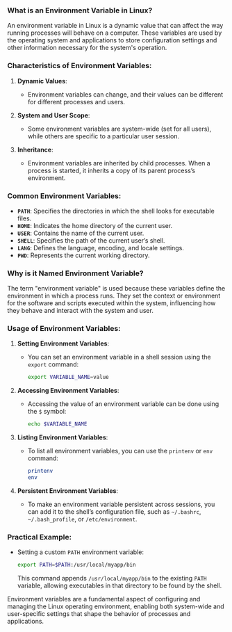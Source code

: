 ### What is an Environment Variable in Linux?

An environment variable in Linux is a dynamic value that can affect the way running processes will behave on a computer. These variables are used by the operating system and applications to store configuration settings and other information necessary for the system's operation.

### Characteristics of Environment Variables:

1. **Dynamic Values**:
   - Environment variables can change, and their values can be different for different processes and users.

2. **System and User Scope**:
   - Some environment variables are system-wide (set for all users), while others are specific to a particular user session.

3. **Inheritance**:
   - Environment variables are inherited by child processes. When a process is started, it inherits a copy of its parent process’s environment.

### Common Environment Variables:

- **`PATH`**: Specifies the directories in which the shell looks for executable files.
- **`HOME`**: Indicates the home directory of the current user.
- **`USER`**: Contains the name of the current user.
- **`SHELL`**: Specifies the path of the current user’s shell.
- **`LANG`**: Defines the language, encoding, and locale settings.
- **`PWD`**: Represents the current working directory.

### Why is it Named Environment Variable?

The term "environment variable" is used because these variables define the environment in which a process runs. They set the context or environment for the software and scripts executed within the system, influencing how they behave and interact with the system and user.

### Usage of Environment Variables:

1. **Setting Environment Variables**:
   - You can set an environment variable in a shell session using the `export` command:
     ```bash
     export VARIABLE_NAME=value
     ```

2. **Accessing Environment Variables**:
   - Accessing the value of an environment variable can be done using the `$` symbol:
     ```bash
     echo $VARIABLE_NAME
     ```

3. **Listing Environment Variables**:
   - To list all environment variables, you can use the `printenv` or `env` command:
     ```bash
     printenv
     env
     ```

4. **Persistent Environment Variables**:
   - To make an environment variable persistent across sessions, you can add it to the shell’s configuration file, such as `~/.bashrc`, `~/.bash_profile`, or `/etc/environment`.

### Practical Example:

- Setting a custom `PATH` environment variable:
  ```bash
  export PATH=$PATH:/usr/local/myapp/bin
  ```
  This command appends `/usr/local/myapp/bin` to the existing `PATH` variable, allowing executables in that directory to be found by the shell.

Environment variables are a fundamental aspect of configuring and managing the Linux operating environment, enabling both system-wide and user-specific settings that shape the behavior of processes and applications.
